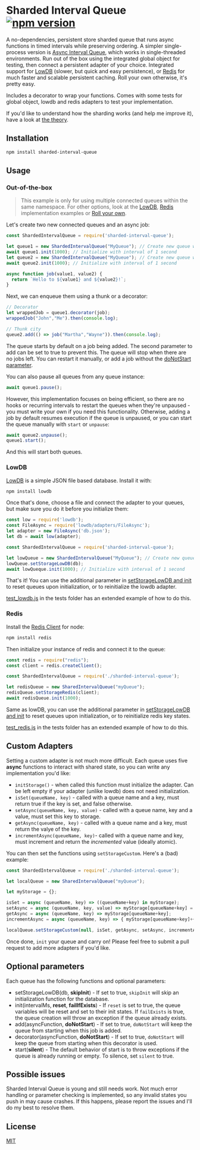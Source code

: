 # Sharded Interval Queue [![npm version](https://badge.fury.io/js/sharded-interval-queue.svg)](https://badge.fury.io/js/sharded-interval-queue)

A no-dependencies, persistent store sharded queue that runs async functions in timed intervals while preserving ordering. A simpler single-process version is [Async Interval Queue](https://www.npmjs.com/package/async-interval-queue), which works in single-threaded environments. Run out of the box using the integrated global object for testing, then connect a persistent adapter of your choice. Integrated support for [LowDB](https://github.com/typicode/lowdb) (slower, but quick and easy persistence), or [Redis](https://github.com/NodeRedis/node_redis) for much faster and scalable persistent caching. Roll your own otherwise, it's pretty easy.

Includes a decorator to wrap your functions. Comes with some tests for global object, lowdb and redis adapters to test your implementation.

If you'd like to understand how the sharding works (and help me improve it), have a look at [the theory](https://hrishioa.github.io/sharding-the-interval-queue-theory/).

## Installation

```bash
npm install sharded-interval-queue
```

## Usage

### Out-of-the-box

> This example is only for using multiple connected queues within the same namespace. For other options, look at the [LowDB](#lowdb), [Redis](#redis) implementation examples or [Roll your own](#custom-adapters).

Let's create two new connected queues and an async job:

```javascript
const ShardedIntervalQueue = require('sharded-interval-queue');

let queue1 = new ShardedIntervalQueue("MyQueue"); // Create new queue with name
await queue1.init(1000); // Initialize with interval of 1 second
let queue2 = new ShardedIntervalQueue("MyQueue"); // Create new queue with name
await queue2.init(1000); // Initialize with interval of 1 second

async function job(value1, value2) {
  return `Hello to ${value1} and ${value2}!`;
}
```

Next, we can enqueue them using a thunk or a decorator:

```javascript
// Decorator
let wrappedJob = queue1.decorator(job);
wrappedJob("John","Me").then(console.log);

// Thunk city
queue2.add(() => job("Martha","Wayne")).then(console.log);
```

The queue starts by default on a job being added. The second parameter to add can be set to true to prevent this.
The queue will stop when there are no jobs left. You can restart it manually, or add a job without the [doNotStart parameter](#optional-parameters).

You can also pause all queues from any queue instance:

```javascript
await queue1.pause();
```

However, this implementation focuses on being efficient, so there are no hooks or recurring intervals to restart the queues when they're unpaused - you must write your own if you need this functionality. Otherwise, adding a job by default resumes execution if the queue is unpaused, or you can start the queue manually with `start` or `unpause`:

```javascript
await queue2.unpause();
queue1.start();
```

And this will start both queues.

### LowDB

[LowDB](https://github.com/typicode/lowdb) is a simple JSON file based database. Install it with:

```bash
npm install lowdb
```

Once that's done, choose a file and connect the adapter to your queues, but make sure you do it before you initialize them:

```javascript
const low = require('lowdb');
const FileAsync = require('lowdb/adapters/FileAsync');
let adapter = new FileAsync('db.json');
let db = await low(adapter);

const ShardedIntervalQueue = require('sharded-interval-queue');

let lowQueue = new ShardedIntervalQueue("MyQueue"); // Create new queue with name
lowQueue.setStorageLowDB(db);
await lowQueque.init(1000); // Initialize with interval of 1 second
```

That's it! You can use the additional parameter in [setStorageLowDB and init](#optional-parameters) to reset queues upon initialization, or to reinitialize the lowdb adapter.

[test_lowdb.js](https://github.com/hrishioa/sharded-interval-queue/blob/master/tests/test_lowdb.js) in the tests folder has an extended example of how to do this.

### Redis

Install the [Redis Client](https://github.com/NodeRedis/node_redis) for node:

```bash
npm install redis
```

Then initialize your instance of redis and connect it to the queue:

```javascript
const redis = require("redis");
const client = redis.createClient();

const ShardedIntervalQueue = require('./sharded-interval-queue');

let redisQueue = new SharedIntervalQueue("myQueue");
redisQueue.setStorageRedis(client);
await redisQueue.init(1000);
```

Same as lowDB, you can use the additional parameter in [setStorageLowDB and init](#optional-parameters) to reset queues upon initialization, or to reinitialize redis key states.

[test_redis.js](https://github.com/hrishioa/sharded-interval-queue/blob/master/tests/test_redis.js) in the tests folder has an extended example of how to do this.

## Custom Adapters

Setting a custom adapter is not much more difficult. Each queue uses five **async** functions to interact with shared state, so you can write any implementation you'd like:

* `initStorage()` - when called this function must initialize the adapter. Can be left empty if your adapter (unlike lowdb) does not need initialization.
* `isSet(queueName, key)` - called with a queue name and a key, must return true if the key is set, and false otherwise.
* `setAsync(queueName, key, value)` - called with a queue name, key and a value, must set this key to storage.
* `getAsync(queueName, key)` - called with a queue name and a key, must return the valye of the key.
* `incrementAsync(queueName, key)`- called with a queue name and key, must increment and return the *incremented* value (ideally atomic).

You can then set the functions using `setStorageCustom`. Here's a (bad) example:

```javascript
const ShardedIntervalQueue = require('./sharded-interval-queue');

let localQueue = new SharedIntervalQueue("myQueue");

let myStorage = {};

isSet = async (queueName, key) => ((queueName+key) in myStorage);
setAsync = async (queueName, key, value) => myStorage[queueName+key] = value;
getAsync = async (queueName, key) => myStorage[queueName+key];
incrementAsync = async (queueName, key) => { myStorage[queueName+key]++; return myStorage[queueName+key]; }

localQueue.setStorageCustom(null, isSet, getAsync, setAsync, incrementAsync);
```

Once done, `init` your queue and carry on! Please feel free to submit a pull request to add more adapters if you'd like.

## Optional parameters

Each queue has the following functions and optional parameters:

* setStorageLowDB(db, **skipInit**) - If set to true, `skipInit` will skip an initialization function for the database.
* init(intervalMs, **reset**, **failIfExists**) - If `reset` is set to true, the queue variables will be reset and set to their init states. If `failExists` is true, the queue creation will throw an exception if the queue already exists.
* add(asyncFunction, **doNotStart**) - If set to true, `doNotStart` will keep the queue from starting when this job is added.
* decorator(asyncFunction, **doNotStart**) - If set to true, `doNotStart` will keep the queue from starting when this decorator is used.
* start(**silent**) - The default behavior of start is to throw exceptions if the queue is already running or empty. To silence, set `silent` to true.

## Possible issues

Sharded Interval Queue is young and still needs work. Not much error handling or parameter checking is implemented, so any invalid states you push in may cause crashes. If this happens, please report the issues and I'll do my best to resolve them.

## License

[MIT](https://choosealicense.com/licenses/mit/)